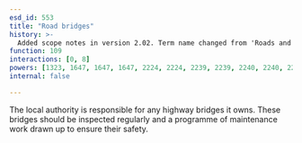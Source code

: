 ```yaml
---
esd_id: 553
title: "Road bridges"
history: >-
  Added scope notes in version 2.02. Term name changed from 'Roads and highways - bridges (general)' to 'Roads - bridges ' in version 3.00. Name changed to 'Road bridges' in version 4.00.
function: 109
interactions: [0, 8]
powers: [1323, 1647, 1647, 1647, 2224, 2224, 2239, 2239, 2240, 2240, 2241, 2241]
internal: false

---
```


The local authority is responsible for any highway bridges it owns. These bridges should be inspected regularly and a programme of maintenance work drawn up to ensure their safety.

